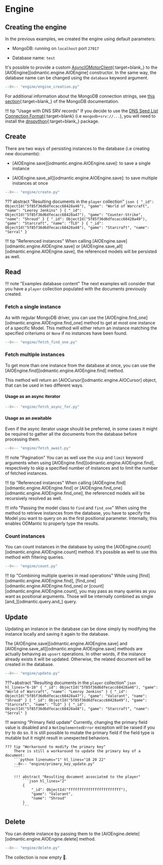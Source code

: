 # Engine

## Creating the engine

In the previous examples, we created the engine using default parameters:

- MongoDB: running on `localhost` port `27017`

- Database name: `test`

It's possible to provide a custom
[AsyncIOMotorClient](https://motor.readthedocs.io/en/stable/api-asyncio/asyncio_motor_client.html){:target=blank_}
to the [AIOEngine][odmantic.engine.AIOEngine] constructor. In the same way, the database
name can be changed using the `database` keyword argument.

```python linenums="1"
--8<-- "engine/engine_creation.py"
```

For additional information about the MongoDB connection strings, see [this
section](https://docs.mongodb.com/manual/reference/connection-string/){:target=blank_}
of the MongoDB documentation.

!!! tip "Usage with DNS SRV records"
    If you decide to use the [DNS Seed List Connection
    Format](https://docs.mongodb.com/manual/reference/connection-string/#dns-seed-list-connection-format){:target=blank}
    (i.e `mongodb+srv://...`), you will need to install the
    [dnspython](https://pypi.org/project/dnspython/){:target=blank_} package.

## Create
There are two ways of persisting instances to the database (i.e creating new documents):

- [AIOEngine.save][odmantic.engine.AIOEngine.save]: to save a single instance

- [AIOEngine.save_all][odmantic.engine.AIOEngine.save]: to save multiple instances at
  once

```python linenums="1" hl_lines="12 19"
--8<-- "engine/create.py"
```

??? abstract "Resulting documents in the `player` collection"
    ```json
    {
      "_id": ObjectId("5f85f36d6dfecacc68428a46"),
      "game": "World of Warcraft",
      "name": "Leeroy Jenkins"
    }
    {
      "_id": ObjectId("5f85f36d6dfecacc68428a47"),
      "game": "Counter-Strike",
      "name": "Shroud"
    }
    {
      "_id": ObjectId("5f85f36d6dfecacc68428a49"),
      "game": "Starcraft",
      "name": "TLO"
    }
    {
      "_id": ObjectId("5f85f36d6dfecacc68428a48"),
      "game": "Starcraft",
      "name": "Serral"
    }
    ```

!!! tip "Referenced instances"
    When calling [AIOEngine.save][odmantic.engine.AIOEngine.save] or
    [AIOEngine.save_all][odmantic.engine.AIOEngine.save], the referenced models will be persisted
    as well.

## Read

!!! note "Examples database content"
    The next examples will consider that you have a `player` collection populated with
    the documents previously created.

### Fetch a single instance

As with regular MongoDB driver, you can use the
[AIOEngine.find_one][odmantic.engine.AIOEngine.find_one] method to get at most one
instance of a specific Model. This method will either return an instance matching the
specified criteriums or `None` if no instances have been found.

```python linenums="1" hl_lines="11 15-17"
--8<-- "engine/fetch_find_one.py"
```

### Fetch multiple instances

To get more than one instance from the database at once, you can use the
[AIOEngine.find][odmantic.engine.AIOEngine.find] method.

This method will return an [AIOCursor][odmantic.engine.AIOCursor] object, that can be
used in two different ways.

#### Usage as an async iterator
```python linenums="1" hl_lines="11"
--8<-- "engine/fetch_async_for.py"
```

#### Usage as an awaitable

Even if the async iterator usage should be preferred, in some cases it might be required
to gather all the documents from the database before processing them.

```python linenums="1" hl_lines="11"
--8<-- "engine/fetch_await.py"
```

!!! note "Pagination"
    You can as well use the `skip` and `limit` keyword arguments when using
    [AIOEngine.find][odmantic.engine.AIOEngine.find], respectively to skip a specified
    number of instances and to limit the number of fetched instances.

!!! tip "Referenced instances"
    When calling [AIOEngine.find][odmantic.engine.AIOEngine.find] or
    [AIOEngine.find_one][odmantic.engine.AIOEngine.find_one], the referenced models will
    be recursively resolved as well.

!!! info "Passing the model class to `find` and `find_one`"
    When using the method to retrieve instances from the database, you have to specify
    the Model you want to query on as the first positional parameter. Internally, this
    enables ODMantic to properly type the results.

### Count instances

You can count instances in the database by using the
[AIOEngine.count][odmantic.engine.AIOEngine.count] method. It's possible as well to use
this method with filtering queries.

```python linenums="1" hl_lines="11 14 17"
--8<-- "engine/count.py"
```

!!! tip "Combining multiple queries in read operations"
    While using [find][odmantic.engine.AIOEngine.find],
    [find_one][odmantic.engine.AIOEngine.find_one] or
    [count][odmantic.engine.AIOEngine.count], you may pass as many queries as you want
    as positional arguments. Those will be internally combined as single
    [and_][odmantic.query.and_] query.

## Update

Updating an instance in the database can be done simply by modifying the instance
locally and saving it again to the database.

The [AIOEngine.save][odmantic.engine.AIOEngine.save] and
[AIOEngine.save_all][odmantic.engine.AIOEngine.save] methods are actually behaving as
`upsert` operations. In other words, if the instance already exists it will be updated.
Otherwise, the related document will be created in the database.

```python linenums="1" hl_lines="13-14"
--8<-- "engine/update.py"
```

???+abstract "Resulting documents in the `player` collection"
    ```json hl_lines="6-10"
    {
      "_id": ObjectId("5f85f36d6dfecacc68428a46"),
      "game": "World of Warcraft",
      "name": "Leeroy Jenkins"
    }
    {
      "_id": ObjectId("5f85f36d6dfecacc68428a47"),
      "game": "Valorant",
      "name": "Shroud"
    }
    {
      "_id": ObjectId("5f85f36d6dfecacc68428a49"),
      "game": "Starcraft",
      "name": "TLO"
    }
    {
      "_id": ObjectId("5f85f36d6dfecacc68428a48"),
      "game": "Starcraft",
      "name": "Serral"
    }
    ```

!!! warning "Primary field update"
    Currently, changing the primary field value is disabled and a `NotImplementedError`
    exception will be raised if you try to do so. It is still possible to mutate the
    primary field if the field type is mutable but it might result in unexpected
    behaviors.

    ??? tip "Workaround to modify the primary key"
        There is still a workaround to update the primary key of a document:
        ```python linenums="1" hl_lines="18 20 22"
        --8<-- "engine/primary_key_update.py"
        ```

        !!! abstract "Resulting document associated to the player"
            ```json hl_lines="2"
            {
                "_id": ObjectId("ffffffffffffffffffffffff"),
                "game": "Valorant",
                "name": "Shroud"
            }
            ```

## Delete

You can delete instance by passing them to the
[AIOEngine.delete][odmantic.engine.AIOEngine.delete] method.

```python linenums="1" hl_lines="14"
--8<-- "engine/delete.py"
```

The collection is now empty :broom:.
